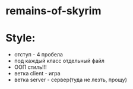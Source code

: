 # remains-of-skyrim
# Style:
- отступ - 4 пробела
- под каждый класс отдельный файл
- ООП стиль!!!
- ветка client - игра
- ветка server - сервер(туда не лезть, прощу)

